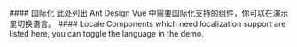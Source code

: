 <cn>
#### 国际化
此处列出 Ant Design Vue 中需要国际化支持的组件，你可以在演示里切换语言。
</cn>

<us>
#### Locale
Components which need localization support are listed here, you can toggle the language in the demo.
</us>

